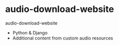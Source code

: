 # audio-download-website
audio-download-website
- Python & Django
- Additional content from custom audio resources
